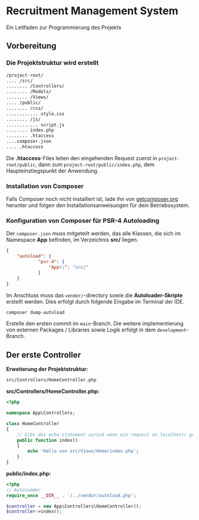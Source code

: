 # Recruitment Management System
Ein Leitfaden zur Programmierung des Projekts

## Vorbereitung
### Die Projektstruktur wird erstellt
```txt
/project-root/
.... /src/
........ /Controllers/
........ /Models/
........ /Views/
.... /public/
........ /css/
............ style.css
........ /js/
............ script.js
........ index.php
........ .htaccess
....composer.json
.... .htaccess
```

Die **.htaccess**-Files leiten den eingehenden Request zuerst in `project-root/public`, dann zum
`project-root/public/index.php`, dem Haupteinstiegspunkt der Anwendung.

### Installation von Composer
Falls Composer noch nicht installiert ist, lade ihn von [getcomposer.org](getcomposer.org) herunter und folgen den
Installationsanweisungen für dein Betriebssystem.

### Konfiguration von Composer für PSR-4 Autoloading
Der `composer.json` muss mitgeteilt werden, das alle Klassen, die sich im Namespace **App** befinden, im Verzeichnis 
**src/** liegen.

```json
{
    "autoload": {
            "psr-4": {
                "App\\": "src/"
            }
    }
}
```

Im Anschluss muss das `vendor/`-directory sowie die **Autoloader-Skripte** erstellt werden. Dies erfolgt durch folgende
Eingabe im Terminal der IDE.

```bash
composer dump-autoload
```
Erstelle den ersten commit im `main`-Branch. Die weitere implementierung von externen Packages / Libraries sowie Logik erfolgt in dem `development`-Branch. 

## Der erste Controller

**Erweiterung der Projektstruktur:**
```txt
src/Controllers/HomeController.php
```

**src/Controllers/HomeController.php:**
```php
<?php

namespace App\Controllers;

class HomeController
{
    // Gibt das echo-statement zurück wenn ein request an localhost/ gesendet wird. 
    public function index()
    {
        echo 'Hallo von src/Views/Home/index.php';
    }
}
```

**public/index.php:**
```php
<?php
// Autoloader
require_once __DIR__ . '/../vendor/autoload.php';

$controller = new App\Controllers\HomeController();
$controller->index();
```



